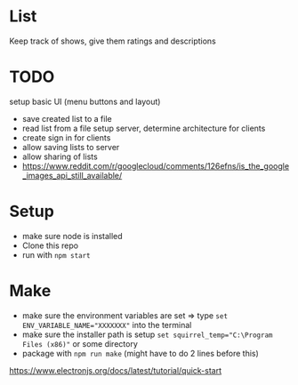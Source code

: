 # List
Keep track of shows, give them ratings and descriptions

# TODO
setup basic UI (menu buttons and layout)
- save created list to a file
- read list from a file
setup server, determine architecture for clients
- create sign in for clients
- allow saving lists to server
- allow sharing of lists
- https://www.reddit.com/r/googlecloud/comments/126efns/is_the_google_images_api_still_available/

# Setup
- make sure node is installed
- Clone this repo
- run with `npm start`

# Make
- make sure the environment variables are set => type `set ENV_VARIABLE_NAME="XXXXXXX"` into the terminal
- make sure the installer path is setup `set squirrel_temp="C:\Program Files (x86)"` or some directory
- package with `npm run make` (might have to do 2 lines before this)

https://www.electronjs.org/docs/latest/tutorial/quick-start
